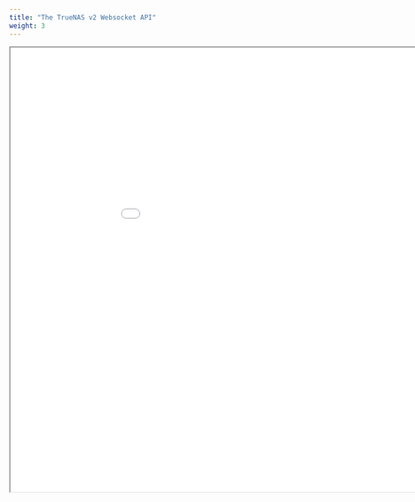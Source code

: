 ```yaml
---
title: "The TrueNAS v2 Websocket API"
weight: 3
---
```



<iframe id="inlineFrameExample"
    title="Inline Frame Example"
    width="1000"
    height="800"
    src="../websocket_api.html">
</iframe>
